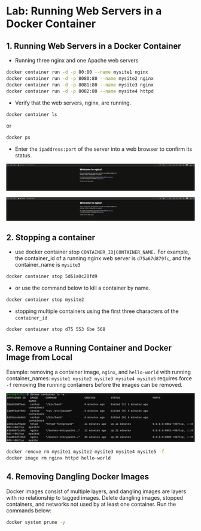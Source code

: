 # Lab: Running Web Servers in a Docker Container

## 1. Running Web Servers in a Docker Container

- Running three nginx and one Apache web servers

```bash
docker container run -d -p 80:80 --name mysite1 nginx
docker container run -d -p 8080:80 --name mysite2 nginx
docker container run -d -p 8081:80 --name mysite3 nginx
docker container run -d -p 8082:80 --name mysite4 httpd
```

- Verify that the web servers, nginx, are running.

```bash
docker container ls
```

or

```bash
docker ps
```

- Enter the `ipaddress:port` of the server into a web browser to confirm its status.

![Untitled](assets/images/Untitled3.png)

![Untitled](assets/images/Untitled4.png)

## 2. Stopping a container

- use docker container stop `CONTAINER_ID|CONTAINER_NAME.` For example, the container_id of a running nginx web server is `d75a67d879fc`, and the container_name is `mysite3`

```bash
docker container stop 5d61a0c20fd9
```

- or use the command below to kill a container by name.

```bash
docker container stop mysite2
```

- stopping multiple containers using the first three characters of the `container_id`

```bash
docker container stop d75 553 6be 568
```

## 3. Remove a Running Container and Docker Image from Local

Example: removing a container image, `nginx`, and `hello-world` with running container_names: `mysite1 mysite2 mysite3 mysite4 mysite5` requires force `-f` removing the running containers before the images can be removed.

![Untitled](assets/images/Untitled2.png)

```bash
docker remove rm mysite1 mysite2 mysite3 mysite4 mysite5 -f
docker image rm nginx httpd hello-world
```

## 4. Removing Dangling Docker Images

Docker images consist of multiple layers, and dangling images are layers with no relationship to tagged images. Delete dangling images, stopped containers, and networks not used by at least one container. Run the commands below:

```bash
docker system prune -y
```

